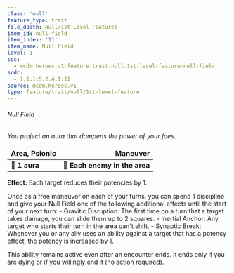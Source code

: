```yaml
---
class: 'null'
feature_type: trait
file_dpath: Null/1st-Level Features
item_id: null-field
item_index: '11'
item_name: Null Field
level: 1
scc:
  - mcdm.heroes.v1:feature.trait.null.1st-level-feature:null-field
scdc:
  - 1.1.1:5.2.4.1:11
source: mcdm.heroes.v1
type: feature/trait/null/1st-level-feature
---
```


###### Null Field

*You project an aura that dampens the power of your foes.*

| **Area, Psionic** |                  **Maneuver** |
| ----------------- | ----------------------------: |
| **📏 1 aura**     | **🎯 Each enemy in the area** |

**Effect:** Each target reduces their potencies by 1.

Once as a free maneuver on each of your turns, you can spend 1 discipline and give your Null Field one of the following additional effects until the start of your next turn: - Gravitic Disruption: The first time on a turn that a target takes damage, you can slide them up to 2 squares. - Inertial Anchor: Any target who starts their turn in the area can't shift. - Synaptic Break: Whenever you or any ally uses an ability against a target that has a potency effect, the potency is increased by 1.

This ability remains active even after an encounter ends. It ends only if you are dying or if you willingly end it (no action required).
